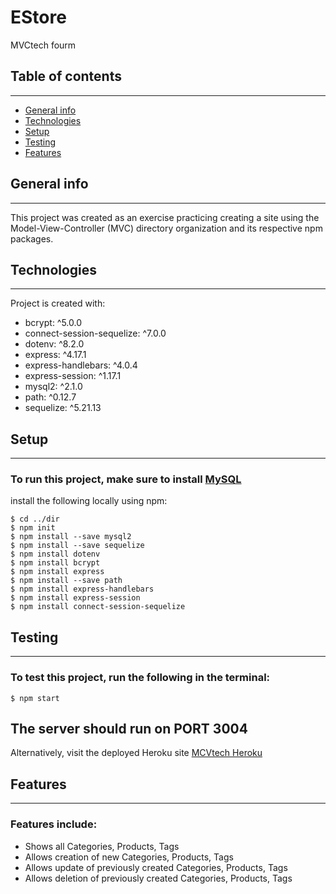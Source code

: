 # EStore
MVCtech fourm

## Table of contents
--------------------
* [General info](#general-info)
* [Technologies](#technologies)
* [Setup](#setup)
* [Testing](#testing)
* [Features](#features)

## General info
--------------------
This project was created as an exercise practicing creating a site using the Model-View-Controller (MVC) directory organization
and its respective npm packages.
	
## Technologies
--------------------
Project is created with:
* bcrypt: ^5.0.0
* connect-session-sequelize: ^7.0.0
* dotenv: ^8.2.0
* express: ^4.17.1
* express-handlebars: ^4.0.4
* express-session: ^1.17.1
* mysql2: ^2.1.0
* path: ^0.12.7
* sequelize: ^5.21.13
	
## Setup
--------------------
### To run this project, make sure to install [MySQL](https://www.mysql.com/downloads/)

install the following locally using npm:

```
$ cd ../dir
$ npm init
$ npm install --save mysql2
$ npm install --save sequelize
$ npm install dotenv
$ npm install bcrypt
$ npm install express
$ npm install --save path
$ npm install express-handlebars
$ npm install express-session
$ npm install connect-session-sequelize
```

## Testing
--------------------
### To test this project, run the following in the terminal:
```
$ npm start
```
The server should run on PORT 3004
--------------------
Alternatively, visit the deployed Heroku site [MCVtech Heroku](https://dashboard.heroku.com/apps/mvc-tech)

## Features
--------------------
### Features include:
* Shows all Categories, Products, Tags
* Allows creation of new Categories, Products, Tags 
* Allows update of previously created Categories, Products, Tags
* Allows deletion of previously created Categories, Products, Tags